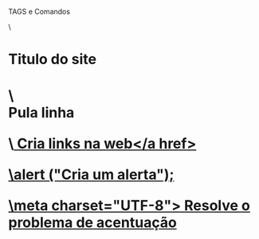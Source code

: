 TAGS e Comandos

\\<h1> Titulo do site<h1/>

\\<br> Pula linha

\\<a href> Cria links na web</a href>

\\alert ("Cria um alerta");

\\meta charset="UTF-8">   Resolve o problema de acentuação